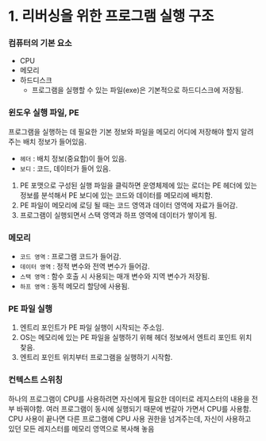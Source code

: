 # 1. 리버싱을 위한 프로그램 실행 구조
### 컴퓨터의 기본 요소
* CPU
* 메모리
* 하드디스크
  * 프로그램을 실행할 수 있는 파일(exe)은 기본적으로 하드디스크에 저장됨.
### 윈도우 실행 파일, PE
프로그램을 실행하는 데 필요한 기본 정보와 파일을 메모리 어디에 저장해야 할지 알려주는 배치 정보가 들어있음.

* `헤더` : 배치 정보(중요함)이 들어 있음.
* `보디` : 코드, 데이터가 들어 있음.
1. PE 포맷으로 구성된 실행 파일을 클릭하면 운영체제에 있는 로더는 PE 헤더에 있는 정보를 분석해서 PE 보디에 있는 코드와 데이터를 메모리에 배치함.
2. PE 파일이 메모리에 로딩 될 때는 코드 영역과 데이터 영역에 자료가 들어감.
3. 프로그램이 실행되면서 스택 영역과 하프 영역에 데이터가 쌓이게 됨.
### 메모리
* `코드 영역` : 프로그램 코드가 들어감.
* `데이터 영역` : 정적 변수와 전역 변수가 들어감.
* `스택 영역` : 함수 호출 시 사용되는 매개 변수와 지역 변수가 저장됨.
* `하프 영역` : 동적 메모리 할당에 사용됨.
### PE 파일 실행
1. 엔트리 포인트가 PE 파일 실행이 시작되는 주소임.
2. OS는 메모리에 있는 PE 파일을 실행하기 위해 헤더 정보에서 엔트리 포인트 위치 찾음.
3. 엔트리 포인트 위치부터 프로그램을 실행하기 시작함.
### 컨텍스트 스위칭
하나의 프로그램이 CPU를 사용하려면 자신에게 필요한 데이터로 레지스터의 내용을 전부 바꿔야함. 여러 프로그램이 동시에 실행되기 때문에 번갈아 가면서 CPU를 사용함. CPU 사용이 끝나면 다른 프로그램에 CPU 사용 권한을 넘겨주는데, 자신이 사용하고 있던 모든 레지스터를 메모리 영역으로 복사해 놓음
